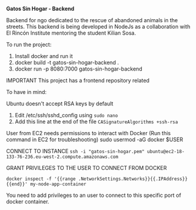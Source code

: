 **Gatos Sin Hogar - Backend**

Backend for ngo dedicated to the rescue of abandoned animals in the streets. This backend is being developed in NodeJs as a collaboration with El Rincón Institute mentoring the student Kilian Sosa.

To run the project:

1. Install docker and run it
2. docker build -t gatos-sin-hogar-backend .
3. docker run -p 8080:7000 gatos-sin-hogar-backend

IMPORTANT
This project has a frontend repository related

To have in mind:

Ubuntu doesn't accept RSA keys by default

1. Edit /etc/ssh/sshd_config using `sudo nano`
2. Add this line at the end of the file `CASignatureAlgorithms +ssh-rsa`

User from EC2 needs permissions to interact with Docker
(Run this command in EC2 for troubleshooting)
sudo usermod -aG docker $USER

CONNECT TO INSTANCE
`ssh -i "gatos-sin-hogar.pem" ubuntu@ec2-18-133-76-236.eu-west-2.compute.amazonaws.com`

GRANT PRIVILEGES TO THE USER TO CONNECT FROM DOCKER

`docker inspect -f '{{range .NetworkSettings.Networks}}{{.IPAddress}}{{end}}' my-node-app-container`

You need to add privileges to an user to connect to this specific port of docker container.

